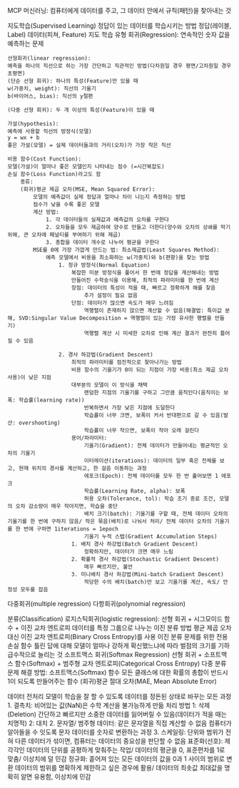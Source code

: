 MCP
머신러닝: 컴퓨터에게 데이터를 주고, 그 데이터 안에서 규칙(패턴)을 찾아내는 것

지도학습(Supervised Learning)
    정답이 있는 데이터를 학습시키는 방법
    정답(레이블, Label) 데이터(피쳐, Feature)
지도 학습 유형
    회귀(Regression):
    연속적인 숫자 값을 예측하는 문제

    선형회귀(linear regression):
    예측을 하나의 직선으로 하는 가장 간단하고 직관적인 방법(다차원일 경우 평면/고차원일 경우 초평면)
    (단순 선형 회귀): 하나의 특성(Feature)만 있을 때
    w(가중치, weight): 직선의 기울기
    b(바이어스, bias): 직선의 y절편

    (다중 선형 회귀): 두 개 이상의 특성(Feature)이 있을 때

    가설(hypothesis):
    예측에 사용할 직선의 방정식(모델)
    y = wx + b
    좋은 가설(모델) = 실제 데이터들과의 거리(오차)가 가장 작은 직선

    비용 함수(Cost Function):
    모델(가설)이 얼마나 좋은 모델인지 나타내는 점수 (=시간복잡도)
    손실 함수(Loss Function)라고도 함
        종류:
        (회귀)평균 제곱 오차(MSE, Mean Squared Error):
            모델의 예측값이 실제 정답과 얼마나 차이 나는지 측정하는 방법
            점수가 낮을 수록 좋은 모델
            계산 방법:
                1. 각 데이터들의 실제값과 예측값의 오차를 구한다
                2. 오차들을 모두 제곱하여 양수로 만들고 더한다(양수와 오차의 상쇄를 막기 위해, 큰 오차에 페널티를 부여하기 위해 제곱)
                3. 총합을 데이터 개수로 나누어 평균을 구한다
            MSE를 0에 가장 가깝게 만드는 법: 최소제곱법(Least Squares Method):
                예측 모델에서 비용을 최소화하는 w(가중치)와 b(편향)을 찾는 방법
                    1. 정규 방정식(Normal Equation)
                        복잡한 미분 방정식을 풀어서 한 번에 정답을 계산해내는 방법
                        만들어진 수학송식을 이용해, 최적의 파라미터를 한 번에 계산
                        장점: 데이터의 특성이 적을 때, 빠르고 정확하게 해를 찾음
                            추가 설정이 필요 없음
                        단점: 데이터가 많으면 속도가 매우 느려짐
                            역행렬이 존재하지 않으면 계산할 수 없음(해결법: 특이값 분해, SVD:Singular Value Decomposition = 역행렬이 있는 가장 유사한 행렬을 만들기)
                            역행렬 계산 시 미세한 오차로 인해 계산 결과가 완전히 틀어질 수 있음
                        
                    2. 경사 하강법(Gradient Descent)
                        최적의 파라미터를 점진적으로 찾아나가는 방법
                        비용 함수의 기울기가 0이 되는 지점이 가장 비용(최소 제곱 오차 사용)이 낮은 지점
                        대부분의 모델이 이 방식을 채택
                            랜덤한 지점의 기울기를 구하고 그만큼 움직인다(움직이는 보폭: 학습률(learning rate))
                            반복하면서 가장 낮은 지점에 도달한다
                            학습률이 너무 크면, 보폭이 커서 반대편으로 갈 수 있음(발산: overshooting)
                            학습률이 너무 작으면, 보폭이 작아 오래 걸린다
                        용어/파라미터:
                            기울기(Gradient): 전체 데이터가 만들어내는 평균적인 오차의 기울기
                            이터레이션(iterations): 데이터의 일부 혹은 전체를 보고, 현재 위치의 경사를 계산하고, 한 걸음 이동하는 과정
                            에포크(Epoch): 전체 데이터를 모두 한 번 훑어보면 1 에포크
                            학습률(Learning Rate, alpha): 보폭
                            허용 오차(Tolerance, tol): 학습 조기 종료 조건, 모델의 오차 감소량이 매우 작아지면, 학습을 중단
                            배치 크기(batch): 기울기를 구할 때, 전체 데이터 오차의 기울기를 한 번에 구하지 않음/ 작은 묶음(배치)로 나눠서 처리/ 전체 데이터 오차의 기울기를 한 번에 구하면 1iterations = 1epoch
                            기울기 누적 스텝(Gradient Accumulation Steps)
                        1. 배치 경사 하강법(Batch Gradient Descent)
                            정확하지만, 데이터가 크면 매우 느림
                        2. 확률적 경사 하강법(Stochastic Gradient Descent)
                            매우 빠르지만, 불안
                        3. 미니배치 경사 하강법(Mini-batch Gradient Descent)
                            적당한 수의 배치(batch)만 보고 기울기를 계산, 속도/ 안정성 모두를 잡음

다중회귀(multiple regression)
다항회귀(polynomial regression)
    
분류(Classification)
로지스틱회귀(logistic regression):
        선형 회귀 + 시그모이드 함수 + 이진 교차 엔트로피
        데이터를 특정 그룹으로 나누는 이진 분류 방법
        평균 제곱 오차 대신 이진 교차 엔트로피(Binary Cross Entropy)를 사용
            이진 분류 문제를 위한 전용 손실 함수
            틀린 답에 대해 모델이 얼마나 강하게 확신했느냐에 따라 벌점의 크기를 기하급수적으로 늘리는 것
    소프트맥스 회귀(Softmax Regression)
        선형 회귀 + 소프트맥스 함수(Softmax) + 범주형 교차 엔트로피(Categorical Cross Entropy)
        다중 분류 문제 해결 방법:
            소프트맥스(Softmax) 함수
            모든 클래스에 대한 확률의 총합이 반드시 1이 되도록 만들어주는 함수
        (회귀)평균 절대 오차(MAE, Mean Absolute Error)

데이터 전처리
    모델이 학습을 잘 할 수 있도록 데이터를 정돈된 상태로 바꾸는 모든 과정
    1. 결측치: 비어있는 값(NaN)은 수학 계산을 불가능하게 만듦
        처리 방법
        1: 삭제(Deletion) 간단하고 빠르지만 소중한 데이터를 잃어버릴 수 있음(데이터가 적을 때는 치명적)
        2: 대치
    2. 문자열/ 범주형 데이터: 같은 문자열을 직접 계산할 수 없음
        컴퓨터가 알아들을 수 잇도록 문자 데이터를 숫자로 변환하는 과정
    3. 스케일링: 단위와 범위가 전혀 다른 데이터가 섞이면, 컴퓨터는 데이터의 중요성을 판단할 수 없음
        표준화(선호): 제각각인 데이터의 단위를 공평하게 맞춰주는 작업/ 데이터의 평균을 0, 표준편차를 1로 맞춤/ 이상치에 덜 민감
        정규화: 흩어져 있는 모든 데이터의 값을 0과 1 사이의 범위로 변환
        데이터의 범위를 명확하게 제한하고 싶은 경우에 활용/ 데이터의 최솟값 최대값을 명확히 알면 유용함, 이상치에 민감
